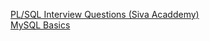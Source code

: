 <a href="https://sivakacademy.blogspot.com/p/sql-plsql-interview-questions.html"> PL/SQL Interview Questions (Siva Acaddemy) </a> <br>
<a href="https://www.mysqltutorial.org/mysql-basics/"> MySQL Basics </a>
